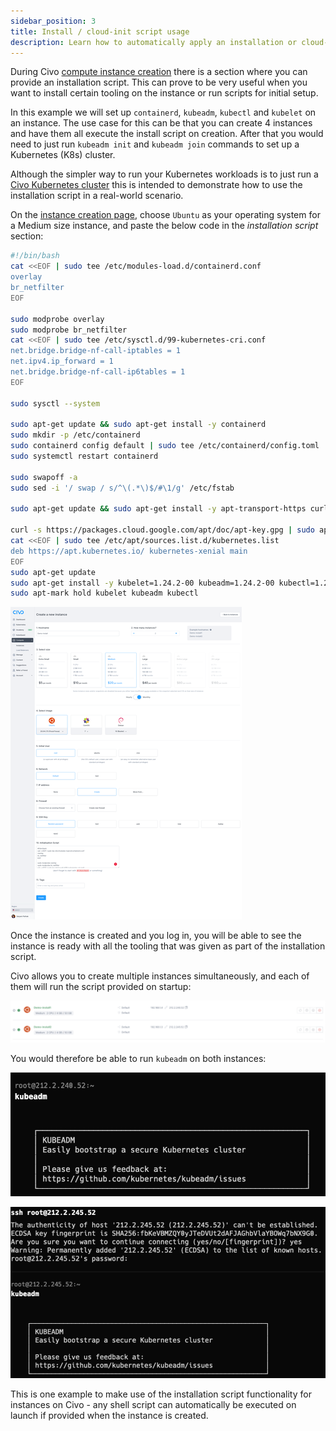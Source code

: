 ```yaml
---
sidebar_position: 3
title: Install / cloud-init script usage
description: Learn how to automatically apply an installation or cloud-init script during Civo Compute instance creation to install tools or perform initial setups. 
---
```


<head>
  <title>Install Scripts for Compute Instances | Civo Documentation</title>
</head>

During Civo [compute instance creation](../compute/create-an-instance.md) there is a section where you can provide an installation script. This can prove to be very useful when you want to install certain tooling on the instance or run scripts for initial setup.

In this example we will set up `containerd`, `kubeadm`, `kubectl` and `kubelet` on an instance. The use case for this can be that you can create 4 instances and have them all execute the install script on creation. After that you would need to just run `kubeadm init` and `kubeadm join` commands to set up a Kubernetes (K8s) cluster.

Although the simpler way to run your Kubernetes workloads is to just run a [Civo Kubernetes cluster](../kubernetes/) this is intended to demonstrate how to use the installation script in a real-world scenario.

On the [instance creation page](https://dashboard.civo.com/instances/new), choose `Ubuntu` as your operating system for a Medium size instance, and paste the below code in the *installation script* section:

```bash
#!/bin/bash
cat <<EOF | sudo tee /etc/modules-load.d/containerd.conf 
overlay 
br_netfilter 
EOF

sudo modprobe overlay 
sudo modprobe br_netfilter
cat <<EOF | sudo tee /etc/sysctl.d/99-kubernetes-cri.conf 
net.bridge.bridge-nf-call-iptables = 1 
net.ipv4.ip_forward = 1 
net.bridge.bridge-nf-call-ip6tables = 1 
EOF

sudo sysctl --system

sudo apt-get update && sudo apt-get install -y containerd
sudo mkdir -p /etc/containerd
sudo containerd config default | sudo tee /etc/containerd/config.toml
sudo systemctl restart containerd

sudo swapoff -a
sudo sed -i '/ swap / s/^\(.*\)$/#\1/g' /etc/fstab

sudo apt-get update && sudo apt-get install -y apt-transport-https curl

curl -s https://packages.cloud.google.com/apt/doc/apt-key.gpg | sudo apt-key add -
cat <<EOF | sudo tee /etc/apt/sources.list.d/kubernetes.list
deb https://apt.kubernetes.io/ kubernetes-xenial main
EOF
sudo apt-get update
sudo apt-get install -y kubelet=1.24.2-00 kubeadm=1.24.2-00 kubectl=1.24.2-00
sudo apt-mark hold kubelet kubeadm kubectl
```

![Install script added on instance creation](images/install-script.png)

Once the instance is created and you log in, you will be able to see the instance is ready with all the tooling that was given as part of the installation script.

Civo allows you to create multiple instances simultaneously, and each of them will run the script provided on startup:

![Multiple instances launched with cloud-init scripts](images/multiple-instances.png)

You would therefore be able to run `kubeadm` on both instances:

![Kubeadm command running on a created instance](images/kubeadm1.png)

![Kubeadm bootstrapping a Kubernetes cluster](images/kubeadm2.png)

This is one example to make use of the installation script functionality for instances on Civo - any shell script can automatically be executed on launch if provided when the instance is created.
